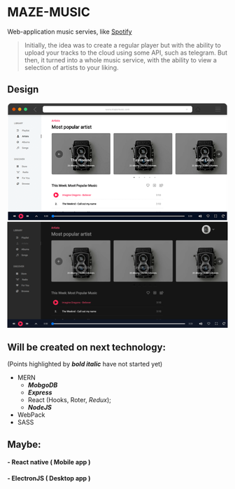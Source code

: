 # MAZE-MUSIC

Web-application music servies, like [Spotify](https://open.spotify.com/)

> Initially, the idea was to create a regular player but with the ability to upload your tracks to the cloud using some API, such as telegram. But then, it turned into a whole music service, with the ability to view a selection of artists to your liking.

## Design
![alt text](https://github.com/alexkos971/maze-music/blob/master/src/assets/img/music_screen-browser.png)
![alt text](https://github.com/alexkos971/maze-music/blob/master/src/assets/img/music_screen-dark.png)



## Will be created on next technology:
  (Points highlighted by ***bold italic*** have not started yet)
  
+ MERN
  + ***MobgoDB***
  + ***Express***
  + React (Hooks, Roter, *Redux*);
  + ***NodeJS***
+ WebPack
+ SASS

## Maybe:
#### - React native ( Mobile app )
#### - ElectronJS ( Desktop app )


  

  
